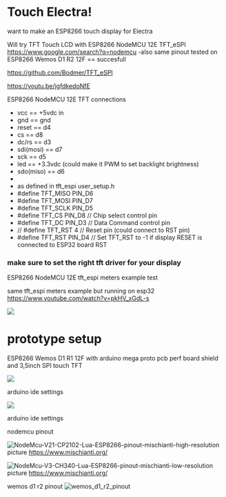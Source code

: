 # Touch Electra!

want to make an ESP8266 touch display for Electra

Will try TFT Touch LCD with ESP8266 NodeMCU 12E TFT_eSPI https://www.google.com/search?q=nodemcu
-also same pinout tested on ESP8266 Wemos D1 R2 12F == succesfull 

https://github.com/Bodmer/TFT_eSPI

https://youtu.be/jgfdkedoNfE

ESP8266 NodeMCU 12E TFT connections
- vcc == +5vdc in
- gnd == gnd
- reset == d4
- cs == d8
- dc/rs == d3
- sdi(mosi) == d7
- sck == d5
- led == +3.3vdc  (could make it PWM to set backlight brightness)
- sdo(miso) == d6
-
- as defined in tft_espi user_setup.h
- #define TFT_MISO  PIN_D6
- #define TFT_MOSI  PIN_D7
- #define TFT_SCLK  PIN_D5
- #define TFT_CS   PIN_D8  // Chip select control pin
- #define TFT_DC     PIN_D3  // Data Command control pin
- // #define TFT_RST   4  // Reset pin (could connect to RST pin)
- #define TFT_RST   PIN_D4  // Set TFT_RST to -1 if display RESET is connected to ESP32 board RST

### make sure to set the right tft driver for your display

ESP8266 NodeMCU 12E tft_espi meters example test

same tft_espi meters example but running on esp32 https://www.youtube.com/watch?v=pkHV_xGdL-s

<img src="https://github.com/ldijkman/randomnerd_esp32_wifi_manager/blob/main/ESP8266-TFT_eSPI/20220402_091959.jpg">

# prototype setup
ESP8266 Wemos D1 R1 12F with arduino mega proto pcb perf board shield and 3,5inch SPI touch TFT

<img src="https://github.com/ldijkman/randomnerd_esp32_wifi_manager/blob/main/ESP8266-TFT_eSPI/20220402_135300.jpg">

arduino ide settings

<img src="https://github.com/ldijkman/randomnerd_esp32_wifi_manager/blob/main/ESP8266-TFT_eSPI/20220402_115032.jpg">

arduino ide settings

nodemcu pinout

![NodeMcu-V21-CP2102-Lua-ESP8266-pinout-mischianti-high-resolution](https://user-images.githubusercontent.com/45427770/155881391-281d12c5-810a-437b-9245-e10ef1266067.png)
picture https://www.mischianti.org/

![NodeMcu-V3-CH340-Lua-ESP8266-pinout-mischianti-low-resolution](https://user-images.githubusercontent.com/45427770/155927695-04cdb781-7502-487b-8685-b1340a4bf61a.jpg)
picture https://www.mischianti.org/

wemos d1 r2 pinout
![wemos_d1_r2_pinout](https://user-images.githubusercontent.com/45427770/161381406-6ab25a4e-1d82-4d2e-8db5-e0682ff61cc4.jpg)
